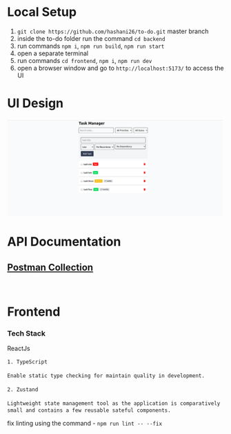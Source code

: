 # Local Setup
1. `git clone https://github.com/hashani26/to-do.git` master branch
2. inside the to-do folder run the command `cd backend`
3. run commands `npm i`, `npm run build`, `npm run start`
4. open a separate terminal
5. run commands `cd frontend`, `npm i`, `npm run dev`
6. open a browser window and go to `http://localhost:5173/` to access the UI

# UI Design

<img src="assets/to do UI design.png" width="500">

<br/>

# API Documentation

## [Postman Collection](https://documenter.getpostman.com/view/4964647/2sAYkHnHSY)
<br/>


# Frontend

### Tech Stack
ReactJs


    1. TypeScript

    Enable static type checking for maintain quality in development.

    2. Zustand

    Lightweight state management tool as the application is comparatively small and contains a few reusable sateful components.

fix linting using the command - `npm run lint -- --fix`

